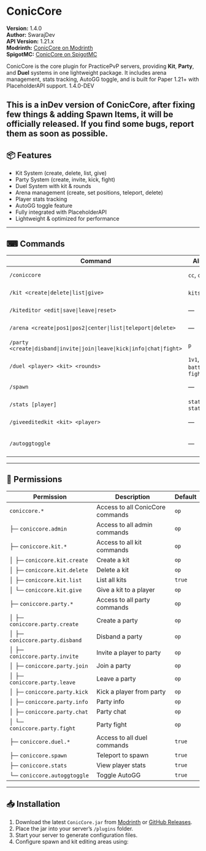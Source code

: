 # ConicCore
**Version:** 1.4.0  
**Author:** SwarajDev  
**API Version:** 1.21.x  
**Modrinth:** [ConicCore on Modrinth](https://modrinth.com/plugin/conickits)  
**SpigotMC:** [ConicCore on SpigotMC](https://www.spigotmc.org/resources/conic-core.127583/)  

ConicCore is the core plugin for PracticePvP servers, providing **Kit**, **Party**, and **Duel** systems in one lightweight package. It includes arena management, stats tracking, AutoGG toggle, and is built for Paper 1.21+ with PlaceholderAPI support.
1.4.0-DEV

This is a inDev version of ConicCore, after fixing few things & adding Spawn Items, it will be officially released.
If you find some bugs, report them as soon as possible.
---

## 📦 Features
- Kit System (create, delete, list, give)
- Party System (create, invite, kick, fight)
- Duel System with kit & rounds
- Arena management (create, set positions, teleport, delete)
- Player stats tracking
- AutoGG toggle feature
- Fully integrated with PlaceholderAPI
- Lightweight & optimized for performance

---

## ⌨ Commands

| Command | Aliases | Usage | Permission |
|---------|---------|-------|------------|
| `/coniccore` | `cc`, `conic` | Main admin command | `coniccore.admin` |
| `/kit <create\|delete\|list\|give>` | `kits`, `ck` | Kit management | `coniccore.kit.*` |
| `/kiteditor <edit\|save\|leave\|reset>` | — | Edit kits privately | *(No specific node listed)* |
| `/arena <create\|pos1\|pos2\|center\|list\|teleport\|delete>` | — | Arena management | *(No specific node listed)* |
| `/party <create\|disband\|invite\|join\|leave\|kick\|info\|chat\|fight>` | `p` | Party management | `coniccore.party.*` |
| `/duel <player> <kit> <rounds>` | `1v1`, `battle`, `fight` | Duel another player | `coniccore.duel.*` |
| `/spawn` | — | Teleport to spawn | `coniccore.spawn` |
| `/stats [player]` | `statistic`, `statistics` | View player stats | `coniccore.stats` |
| `/giveeditedkit <kit> <player>` | — | Give an edited kit | *(No specific node listed)* |
| `/autoggtoggle` | — | Toggle AutoGG feature | `coniccore.autoggtoggle` |

---

## 🔑 Permissions

| Permission | Description | Default |
|------------|-------------|---------|
| `coniccore.*` | Access to all ConicCore commands | `op` |
| ├─ `coniccore.admin` | Access to all admin commands | `op` |
| ├─ `coniccore.kit.*` | Access to all kit commands | `op` |
| │ ├─ `coniccore.kit.create` | Create a kit | `op` |
| │ ├─ `coniccore.kit.delete` | Delete a kit | `op` |
| │ ├─ `coniccore.kit.list` | List all kits | `true` |
| │ └─ `coniccore.kit.give` | Give a kit to a player | `op` |
| ├─ `coniccore.party.*` | Access to all party commands | `op` |
| │ ├─ `coniccore.party.create` | Create a party | `op` |
| │ ├─ `coniccore.party.disband` | Disband a party | `op` |
| │ ├─ `coniccore.party.invite` | Invite a player to party | `op` |
| │ ├─ `coniccore.party.join` | Join a party | `op` |
| │ ├─ `coniccore.party.leave` | Leave a party | `op` |
| │ ├─ `coniccore.party.kick` | Kick a player from party | `op` |
| │ ├─ `coniccore.party.info` | Party info | `op` |
| │ ├─ `coniccore.party.chat` | Party chat | `op` |
| │ └─ `coniccore.party.fight` | Party fight | `op` |
| ├─ `coniccore.duel.*` | Access to all duel commands | `true` |
| ├─ `coniccore.spawn` | Teleport to spawn | `true` |
| ├─ `coniccore.stats` | View player stats | `true` |
| └─ `coniccore.autoggtoggle` | Toggle AutoGG | `true` |

---

## 📥 Installation
1. Download the latest `ConicCore.jar` from [Modrinth](https://modrinth.com/plugin/conickits) or [GitHub Releases](https://github.com/SwarajDev5/ConicCore/releases).
2. Place the jar into your server’s `/plugins` folder.
3. Start your server to generate configuration files.
4. Configure spawn and kit editing areas using:
